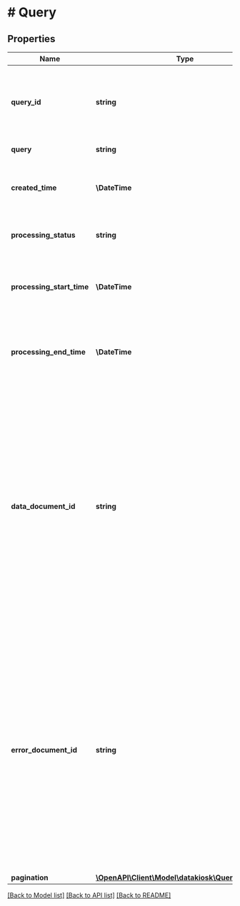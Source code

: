 # # Query

## Properties

Name | Type | Description | Notes
------------ | ------------- | ------------- | -------------
**query_id** | **string** | The query identifier. This identifier is unique only in combination with a selling partner account ID. |
**query** | **string** | The submitted query. |
**created_time** | **\DateTime** | The date and time when the query was created, in ISO 8601 date time format. |
**processing_status** | **string** | The processing status of the query. |
**processing_start_time** | **\DateTime** | The date and time when the query processing started, in ISO 8601 date time format. | [optional]
**processing_end_time** | **\DateTime** | The date and time when the query processing completed, in ISO 8601 date time format. | [optional]
**data_document_id** | **string** | The data document identifier. This identifier is only present when there is data available as a result of the query. This identifier is unique only in combination with a selling partner account ID. Pass this identifier into the &#x60;getDocument&#x60; operation to get the information required to retrieve the data document&#39;s contents. | [optional]
**error_document_id** | **string** | The error document identifier. This identifier is only present when an error occurs during query processing. This identifier is unique only in combination with a selling partner account ID. Pass this identifier into the &#x60;getDocument&#x60; operation to get the information required to retrieve the error document&#39;s contents. | [optional]
**pagination** | [**\OpenAPI\Client\Model\datakiosk\QueryPagination**](QueryPagination.md) |  | [optional]

[[Back to Model list]](../../README.md#models) [[Back to API list]](../../README.md#endpoints) [[Back to README]](../../README.md)
